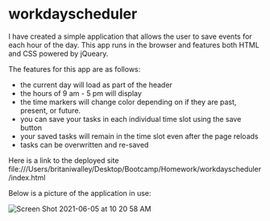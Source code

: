 # workdayscheduler
I have created a simple application that allows the user to save events for each hour of the day. This app runs in the browser and features both HTML and CSS powered by jQueary. 

The features for this app are as follows: 
* the current day will load as part of the header
* the hours of 9 am - 5 pm will display
* the time markers will change color depending on if they are past, present, or future. 
* you can save your tasks in each individual time slot using the save button 
* your saved tasks will remain in the time slot even after the page reloads
* tasks can be overwritten and re-saved

Here is a link to the deployed site <a> file:///Users/britaniwalley/Desktop/Bootcamp/Homework/workdayscheduler/index.html </a> 

Below is a picture of the application in use: 

![Screen Shot 2021-06-05 at 10 20 58 AM](https://user-images.githubusercontent.com/74206593/120898367-cb11f100-c5e7-11eb-8225-d2ea9719f84e.png)`
`